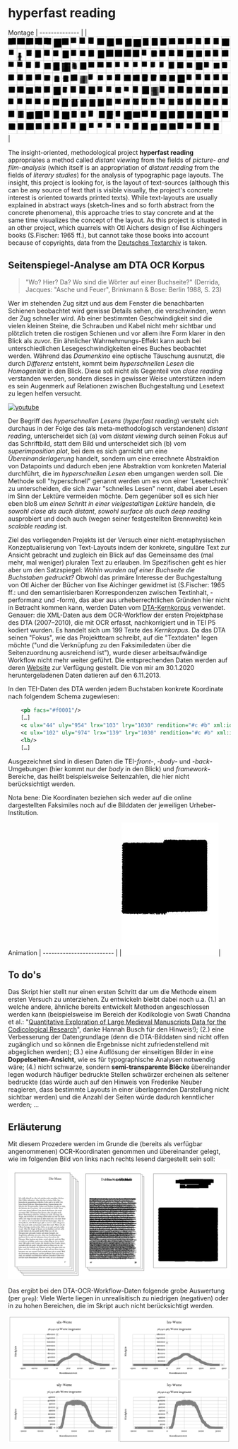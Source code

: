 # hyperfast reading

Montage
| -------------- |
|![hyperfast reading 199 texts of the DTA Kernkorpus](Alle_Bilder_Montage.jpg)|

The insight-oriented, methodological project **hyperfast reading** appropriates a method called *distant viewing* from the fields of *picture- and film-analysis* (which itself is an appropriation of *distant reading* from the fields of *literary studies*) for the analysis of typographic page layouts. The insight, this project is looking for, is the layout of text-sources (although this can be any source of text that is visible visually, the project's concrete interest is oriented towards printed texts). While text-layouts are usually explained in abstract ways (sketch-lines and so forth abstract from the concrete phenomena), this approache tries to stay concrete and at the same time visualizes the concept of the layout. As this project is situated in an other project, which quarrels with Otl Aichers design of Ilse Aichingers books (S.Fischer: 1965 ff.), but cannot take those books into account because of copyrights, data from the [Deutsches Textarchiv](https://github.com/deutschestextarchiv) is taken.

## Seitenspiegel-Analyse am DTA OCR Korpus

> "Wo? Hier? Da? Wo sind die Wörter auf einer Buchseite?" (Derrida, Jacques: "Asche und Feuer", Brinkmann & Bose: Berlin 1988, S. 23)

Wer im stehenden Zug sitzt und aus dem Fenster die benachbarten Schienen beobachtet wird gewisse Details sehen, die verschwinden, wenn der Zug schneller wird. Ab einer bestimmten Geschwindigkeit sind die vielen kleinen Steine, die Schrauben und Kabel nicht mehr sichtbar und plötzlich treten die rostigen Schienen und vor allem ihre Form klarer in den Blick als zuvor. Ein ähnlicher Wahrnehmungs-Effekt kann auch bei unterschiedlichen Lesegeschwindigkeiten eines Buches beobachtet werden. Während das *Daumenkino* eine optische Täuschung ausnutzt, die durch *Differenz* entsteht, kommt beim *hyperschnellen Lesen* die *Homogenität* in den Blick. Diese soll nicht als Gegenteil von *close reading* verstanden werden, sondern dieses in gewisser Weise unterstützen indem es sein Augenmerk auf Relationen zwischen Buchgestaltung und Lesetext zu legen helfen versucht.

[![youtube](https://img.youtube.com/vi/5MEQ845JRUQ/0.jpg)](https://www.youtube.com/watch?v=5MEQ845JRUQ)

Der Begriff des *hyperschnellen Lesens* (*hyperfast reading*) versteht sich durchaus in der Folge des (als meta-methodologisch verstandenen) *distant reading*, unterscheidet sich (a) vom *distant viewing* durch seinen Fokus auf das Schriftbild, statt dem Bild und unterscheidet sich (b) vom *superimposition plot*, bei dem es sich garnicht um eine *Übereinanderlagerung* handelt, sondern um eine errechnete Abstraktion von Datapoints und dadurch eben jene Abstraktion vom konkreten Material durchführt, die im *hyperschnellen Lesen* eben umgangen werden soll. Die Methode soll "hyperschnell" genannt werden um es von einer 'Lesetechnik' zu unterscheiden, die sich zwar "schnelles Lesen" nennt, dabei aber Lesen im Sinn der Lektüre vermeiden möchte. Dem gegenüber soll es sich hier eben bloß um *einen Schritt in einer vielgestaltigen Lektüre* handeln, die *sowohl close als auch distant*, *sowohl surface als auch deep reading* ausprobiert und doch auch (wegen seiner festgestellten Brennweite) kein *scalable reading* ist.

Ziel des vorliegenden Projekts ist der Versuch einer nicht-metaphysischen Konzeptualisierung von Text-Layouts indem der konkrete, singuläre Text zur Ansicht gebracht und zugleich ein Blick auf das Gemeinsame des (mal mehr, mal weniger) pluralen Text zu erlauben. Im Spezifischen geht es hier aber um den Satzspiegel: *Wohin wurden auf einer Buchseite die Buchstaben gedruckt?* Obwohl das primäre Interesse der Buchgestaltung von Otl Aicher der Bücher von Ilse Aichinger gewidmet ist (S.Fischer: 1965 ff.: und den semantisierbaren Korrespondenzen zwischen Textinhalt, -performanz und -form), das aber aus urheberrechtlichen Gründen hier nicht in Betracht kommen kann, werden Daten vom [DTA-Kernkorpus](https://deutschestextarchiv.de) verwendet. Genauer: die XML-Daten aus dem OCR-Workflow der ersten Projektphase des DTA (2007–2010), die mit OCR erfasst, nachkorrigiert und in TEI P5 kodiert wurden. Es handelt sich um 199 Texte des *Kernkorpus*. Da das DTA seinen "Fokus", wie das Projektteam schreibt, auf die "Textdaten" legen möchte ("und die Verknüpfung zu den Faksimiledaten über die Seitenzuordnung ausreichend ist"), wurde dieser arbeitsaufwändige Workflow nicht mehr weiter geführt. Die entsprechenden Daten werden auf deren [Website](https://deutschestextarchiv.de/download#ocr) zur Verfügung gestellt. Die von mir am 30.1.2020 heruntergeladenen Daten datieren auf den 6.11.2013.

In den TEI-Daten des DTA werden jedem Buchstaben konkrete Koordinate nach folgendem Schema zugewiesen:

```xml
	<pb facs="#f0001"/>
	[…]
	<c ulx="44" uly="954" lrx="103" lry="1030" rendition="#c #b" xml:id="c1">R</c>
	<c ulx="102" uly="974" lrx="139" lry="1030" rendition="#c #b" xml:id="c2">u</c>
    <lb/>
	[…]
```

Ausgezeichnet sind in diesen Daten die TEI-*front*-, -*body*- und -*back*-Umgebungen (hier kommt nur der *body* in den Blick) und *framework*-Bereiche, das heißt beispielsweise Seitenzahlen, die hier nicht berücksichtigt werden.

Nota bene: Die Koordinaten beziehen sich weder auf die online dargestellten Faksimiles noch auf die Bilddaten der jeweiligen Urheber-Institution.

Animation
| ------------------------- |
|![hyperfastreading_DTA Kernkorpus](Alle_Bilder_Animation.gif)|

## To do's

Das Skript hier stellt nur einen ersten Schritt dar um die Methode einem ersten Versuch zu unterziehen. Zu entwickeln bleibt dabei noch u.a. (1.) an welche andere, ähnliche bereits entwickelt Methoden angeschlossen werden kann (beispielsweise im Bereich der Kodikologie von Swati Chandna et al.: "[Quantitative Exploration of Large Medieval Manuscripts Data for the Codicological Research](http://doi.org/10.1109/ldav.2016.7874306)", danke Hannah Busch für den Hinweis!); (2.) eine Verbesserung der Datengrundlage (denn die DTA-Bilddaten sind nicht offen zugänglich und so können die Ergebnisse nicht zufriedenstellend mit abgeglichen werden); (3.) eine Auflösung der einseitigen Bilder in eine **Doppelseiten-Ansicht**, wie es für typographische Analysen notwendig wäre; (4.) nicht schwarze, sondern **semi-transparente Blöcke** übereinander legen wodurch häufiger bedruckte Stellen schwärzer ercheinen als seltener bedruckte (das würde auch auf den Hinweis von Frederike Neuber reagieren, dass bestimmte Layouts in einer überlagernden Darstellung nicht sichtbar werden) und die Anzahl der Seiten würde dadurch kenntlicher werden; …


## Erläuterung

Mit diesem Prozedere werden im Grunde die (bereits als verfügbar angenommenen) OCR-Koordinaten genommen und übereinander gelegt, wie im folgenden Bild von links nach rechts lesend dargestellt sein soll:

![How to](howto.jpg)

Das ergibt bei den DTA-OCR-Workflow-Daten folgende grobe Auswertung (per `grep`): Viele Werte liegen in unrealisitisch zu niedrigen (negativen) oder in zu hohen Bereichen, die im Skript auch nicht berücksichtigt werden.

![grobe Auswertung, statistisch per grep](auswertunggrep.jpg)

